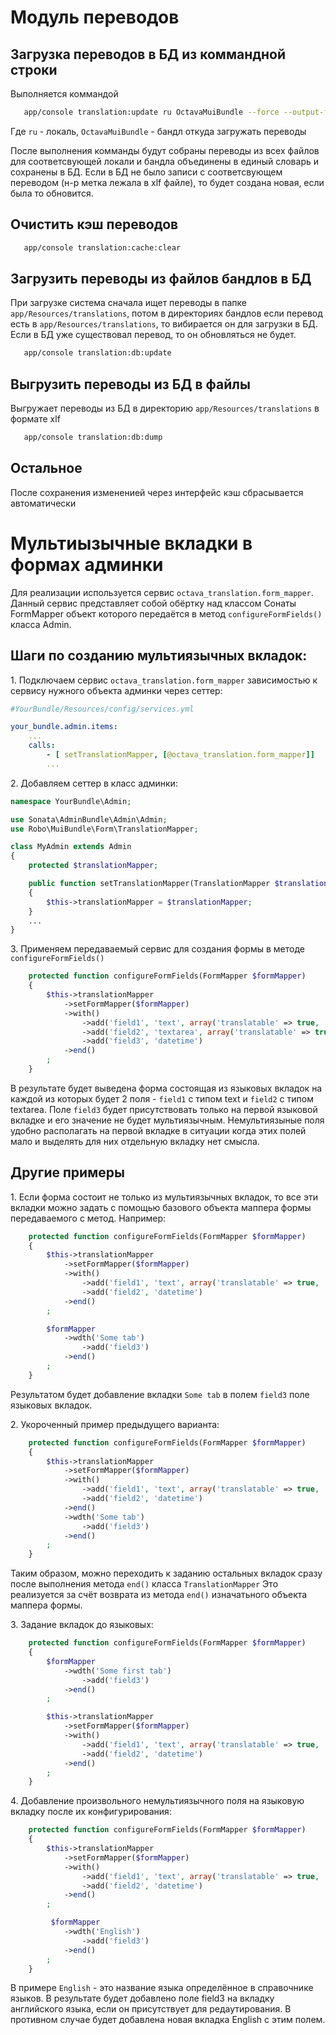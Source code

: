 # Модуль переводов

## Загрузка переводов в БД из коммандной строки

Выполняется коммандой

```bash
   app/console translation:update ru OctavaMuiBundle --force --output-format=zdb
```

Где `ru` - локаль, `OctavaMuiBundle` - бандл откуда загружать переводы

После выполнения комманды будут собраны переводы из всех файлов для соответсвующей локали и бандла объединены в единый словарь
и сохранены в БД. Если в БД не было записи с соответсвующем переводом (н-р метка лежала в xlf файле), то будет создана новая, если была
то обновится.

## Очистить кэш переводов

```bash
   app/console translation:cache:clear
```

## Загрузить переводы из файлов бандлов в БД

При загрузке система сначала ищет переводы в папке `app/Resources/translations`, потом в директориях бандлов
если перевод есть в `app/Resources/translations`, то вибирается он для загрузки в БД. Если в БД уже существовал перевод,
то он обновляться не будет.


```bash
   app/console translation:db:update
```

## Выгрузить переводы из БД в файлы
Выгружает переводы из БД в директорию `app/Resources/translations` в формате xlf

```bash
   app/console translation:db:dump
```

## Остальное

После сохранения измененией через интерфейс кэш сбрасывается автоматически

# Мультиызычные вкладки в формах админки

Для реализации используется сервис `octava_translation.form_mapper`. Данный сервис представляет собой обёртку над классом Сонаты FormMapper
объект которого передаётся в метод `configureFormFields()` класса Admin.

## Шаги по созданию мультиязычных вкладок:
1\. Подключаем сервис `octava_translation.form_mapper` зависимостью к сервису нужного объекта админки через сеттер:

```yml
#YourBundle/Resources/config/services.yml

your_bundle.admin.items:
    ...
    calls:
        - [ setTranslationMapper, [@octava_translation.form_mapper]]
        ...
```

2\. Добавляем сеттер в класс админки:

```php
namespace YourBundle\Admin;

use Sonata\AdminBundle\Admin\Admin;
use Robo\MuiBundle\Form\TranslationMapper;

class MyAdmin extends Admin
{
    protected $translationMapper;

    public function setTranslationMapper(TranslationMapper $translationMapper)
    {
        $this->translationMapper = $translationMapper;
    }
	...
}
```

3\. Применяем передаваемый сервис для создания формы в методе `configureFormFields()`

```php
    protected function configureFormFields(FormMapper $formMapper)
    {
        $this->translationMapper
            ->setFormMapper($formMapper)
            ->with()
                ->add('field1', 'text', array('translatable' => true, 'label' => 'Field1', 'required' => false))
                ->add('field2', 'textarea', array('translatable' => true, 'label' => 'Field2'))
                ->add('field3', 'datetime')
            ->end()
        ;
    }
```
В результате будет выведена форма состоящая из языковых вкладок на каждой из которых будет 2 поля -
`field1` с типом text и `field2` с типом textarea. Поле `field3` будет присутствовать только на первой языковой вкладке
и его значение не будет мультиязычным. Немультиязыные поля удобно располагать на первой вкладке в ситуации когда этих
полей мало и выделять для них отдельную вкладку нет смысла.

## Другие примеры
1\. Если форма состоит не только из мультиязычных вкладок, то все эти вкладки можно задать с помощью базового объекта
маппера формы передаваемого с метод. Например:

```php
    protected function configureFormFields(FormMapper $formMapper)
    {
        $this->translationMapper
            ->setFormMapper($formMapper)
            ->with()
                ->add('field1', 'text', array('translatable' => true, 'label' => 'Field1', 'required' => false))
                ->add('field2', 'datetime')
            ->end()
        ;

        $formMapper
			->wdth('Some tab')
				->add('field3')
			->end()
		;
    }
```
Результатом будет добавление вкладки `Some tab` в полем `field3` поле языковых вкладок.

2\. Укороченный пример предыдущего варианта:

```php
    protected function configureFormFields(FormMapper $formMapper)
    {
        $this->translationMapper
            ->setFormMapper($formMapper)
            ->with()
                ->add('field1', 'text', array('translatable' => true, 'label' => 'Field1', 'required' => false))
                ->add('field2', 'datetime')
            ->end()
        	->wdth('Some tab')
        		->add('field3')
        	->end()
        ;
    }
```
Таким образом, можно переходить к заданию остальных вкладок сразу после выполнения метода `end()` класса `TranslationMapper`
Это реализуется за счёт возврата из метода `end()` изначатьного объекта маппера формы.

3\. Задание вкладок до языковых:

```php
    protected function configureFormFields(FormMapper $formMapper)
    {
        $formMapper
            ->wdth('Some first tab')
                ->add('field3')
            ->end()
        ;

        $this->translationMapper
            ->setFormMapper($formMapper)
            ->with()
                ->add('field1', 'text', array('translatable' => true, 'label' => 'Field1', 'required' => false))
                ->add('field2', 'datetime')
            ->end()
        ;
    }
```

4\. Добавление произвольного немультиязычного поля на языковую вкладку после их конфигурирования:

```php
    protected function configureFormFields(FormMapper $formMapper)
    {
        $this->translationMapper
            ->setFormMapper($formMapper)
            ->with()
                ->add('field1', 'text', array('translatable' => true, 'label' => 'Field1', 'required' => false))
                ->add('field2', 'datetime')
            ->end()
        ;

         $formMapper
			->wdth('English')
				->add('field3')
			->end()
		;
    }
```
В примере `English` - это название языка определённое в справочнике языков.
В результате будет добавлено поле field3 на вкладку английского языка, если он присутствует для редаутирования.
В противном случае будет добавлена новая вкладка English с этим полем.

